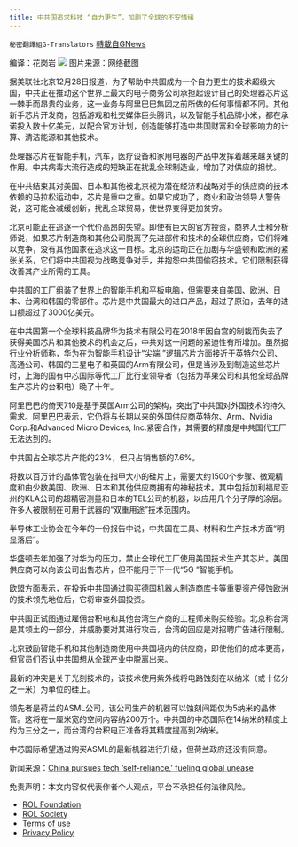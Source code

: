 ```yaml
---
title: 中共国追求科技 “自力更生”，加剧了全球的不安情绪
---
```

`秘密翻譯組G-Translators` [轉載自GNews](https://gnews.org/zh-hans/1800206/)

编译：花岗岩
![](https://assets.gnews.org/wp-content/uploads/2021/12/图片2-48.png)
图片来源：网络截图

据美联社北京12月28日报道，为了帮助中共国成为一个自力更生的技术超级大国，中共正在推动这个世界上最大的电子商务公司承担起设计自己的处理器芯片这一棘手而昂贵的业务，这一业务与阿里巴巴集团之前所做的任何事情都不同。其他新手芯片开发商，包括游戏和社交媒体巨头腾讯，以及智能手机品牌小米，都在承诺投入数十亿美元，以配合官方计划，创造能够打造中共国财富和全球影响力的计算、清洁能源和其他技术。

处理器芯片在智能手机，汽车，医疗设备和家用电器的产品中发挥着越来越关键的作用。中共病毒大流行造成的短缺正在扰乱全球制造业，增加了对供应的担忧。

在中共结束其对美国、日本和其他被北京视为潜在经济和战略对手的供应商的技术依赖的马拉松运动中，芯片是重中之重。如果它成功了，商业和政治领导人警告说，这可能会减缓创新，扰乱全球贸易，使世界变得更加贫穷。

北京可能正在追逐一个代价高昂的失望。即使有巨大的官方投资，商界人士和分析师说，如果芯片制造商和其他公司脱离了先进部件和技术的全球供应商，它们将难以竞争，没有其他国家在追求这一目标。北京的运动正在加剧与华盛顿和欧洲的紧张关系，它们将中共国视为战略竞争对手，并抱怨中共国偷窃技术。它们限制获得改善其产业所需的工具。

中共国的工厂组装了世界上的智能手机和平板电脑，但需要来自美国、欧洲、日本、台湾和韩国的零部件。芯片是中共国最大的进口产品，超过了原油，去年的进口额超过了3000亿美元。

在中共国第一个全球科技品牌华为技术有限公司在2018年因白宫的制裁而失去了获得美国芯片和其他技术的机会之后，中共对这一问题的紧迫性有所增加。虽然据行业分析师称，华为在为智能手机设计“尖端 ”逻辑芯片方面接近于英特尔公司、高通公司、韩国的三星电子和英国的Arm有限公司，但是当涉及到制造这些芯片时，上海的国有中芯国际等代工厂比行业领导者（包括为苹果公司和其他全球品牌生产芯片的台积电）晚了十年。

阿里巴巴的倚天710是基于英国Arm公司的架构，突出了中共国对外国技术的持久需求。阿里巴巴表示，它仍将与长期以来的外国供应商英特尔、Arm、Nvidia Corp.和Advanced Micro Devices, Inc.紧密合作，其需要的精度是中共国代工厂无法达到的。

中共国占全球芯片产能的23%，但只占销售额的7.6%。

将数以百万计的晶体管包装在指甲大小的硅片上，需要大约1500个步骤、微观精度和由少数美国、欧洲、日本和其他供应商拥有的神秘技术。其中包括加利福尼亚州的KLA公司的超精密测量和日本的TEL公司的机器，以应用几个分子厚的涂层。许多人被限制在可用于武器的“双重用途”技术范围内。

半导体工业协会在今年的一份报告中说，中共国在工具、材料和生产技术方面“明显落后”。

华盛顿去年加强了对华为的压力，禁止全球代工厂使用美国技术生产其芯片。美国供应商可以向该公司出售芯片，但不能用于下一代“5G ”智能手机。

欧盟方面表示，在投诉中共国通过购买德国机器人制造商库卡等重要资产侵蚀欧洲的技术领先地位后，它将审查外国投资。

中共国正试图通过雇佣台积电和其他台湾生产商的工程师来购买经验。北京称台湾是其领土的一部分，并威胁要对其进行攻击，台湾的回应是对招聘广告进行限制。

北京鼓励智能手机和其他制造商使用中共国境内的供应商，即使他们的成本更高，但官员们否认中共国想从全球产业中脱离出来。

最新的冲突是关于光刻技术的，该技术使用紫外线将电路蚀刻在以纳米（或十亿分之一米）为单位的硅上。

领先者是荷兰的ASML公司，该公司生产的机器可以蚀刻间距仅为5纳米的晶体管。这将在一厘米宽的空间内容纳200万个。中共国的中芯国际在14纳米的精度上约为三分之一，而台湾的台积电正准备将其精度提高到2纳米。

中芯国际希望通过购买ASML的最新机器进行升级，但荷兰政府还没有同意。

新闻来源：[China pursues tech ‘self-reliance,’ fueling global unease](https://apnews.com/article/technology-business-europe-china-beijing-2987b725a845e36b2a9735d9294bfb90)



 

免责声明：本文内容仅代表作者个人观点，平台不承担任何法律风险。

- [ROL Foundation](https://rolfoundation.org/)
- [ROL Society](https://rolsociety.org/)
- [Terms of use](https://gnews.org/terms-of-use-3/)
- [Privacy Policy](https://gnews.org/privacy-policy/)
